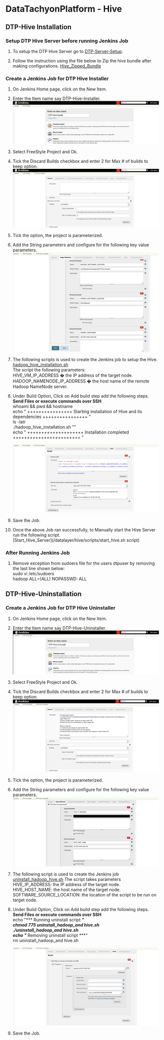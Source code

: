 # DataTachyonPlatform - Hive

## DTP-Hive Installation

### Setup DTP Hive Server before running Jenkins Job

1. To setup the DTP Hive Server go to [DTP-Server-Setup](/common/Readme.md).

2. Follow the instruction using the file below to Zip the hive bundle after making configurations.
[Hive_Zipped_Bundle](/datalayer/hive/scripts/hive_configuration.txt) 

### Create a Jenkins Job for DTP Hive Installer

1. On Jenkins Home page, click on the New Item.

2. Enter the Item name say DTP-Hive-Installer.
![Create-DTP-Hive-Installer Jenkins](/datalayer/hive/images/dtp_hive_installer1.png)

3. Select FreeStyle Project and Ok.

4. Tick the Discard Builds checkbox and enter 2 for Max # of builds to keep option.
![DiscardBuild-DTP-Hive-Installer Jenkins](/datalayer/hive/images/dtp_hive_installer2.png)

5. Tick the option, the  project  is parameterized.

6. Add the String parameters and configure for the following key value parameters. \
![Parameterise-DTP-Hive-Installer Jenkins](/datalayer/hive/images/dtp_hive_installer3.png)

7. The following scripts is used to create the Jenkins job to setup the Hive. \
[hadoop_hive_installation.sh](/datalayer/hive/scripts/hadoop_hive_installation.sh) \
The script the following parameters:\
HIVE_VM_IP_ADDRESS � the IP address of the target node.\
HADOOP_NAMENODE_IP_ADDRESS � the host name of the remote Hadoop NameNode server.

8. Under Build Option, Click on Add build step add the following steps.\
   **Send Files or execute commands over SSH**\
   whoami && pwd && hostname \
   echo " ++++++++++++++++ Starting installation of Hive and its dependencies ++++++++++++++++ " \
   ls -latr \
   ./hadoop_hive_installation.sh "<JP-DTP-HIVE-VM-IP-ADDRESS>" \
   echo " ++++++++++++++++++++ Installation completed ++++++++++++++++++++++++ "

   ![AddBuildSteps-DTP-Hive-Installer Jenkins](/datalayer/hive/images/dtp_hive_installer4.png)

9. Save the Job.

10. Once the above Job ran successfully, to Manually start the Hive Server run the following script.\
[Start_Hive_Server](/datalayer/hive/scripts/start_hive.sh script)


### After Running Jenkins Job

1. Remove exception from sudoers file for the users dtpuser by removing the last line shown below:\
    sudo vi /etc/sudoers  \
    hadoop ALL=(ALL) NOPASSWD: ALL

## DTP-Hive-Uninstallation

### Create a Jenkins Job for DTP Hive Uninstaller

1. On Jenkins Home page, click on the New Item.

2. Enter the Item name say DTP-Hive-Uninstaller.
![Create-DTP-Hive-Uninstaller Jenkins](/datalayer/hive/images/dtp_hive_uninstaller1.png)

3. Select FreeStyle Project and Ok.

4. Tick the Discard Builds checkbox and enter 2 for Max # of builds to keep option.
![DiscardBuild-DTP-Hive-Uninstaller Jenkins](/datalayer/hive/images/dtp_hive_uninstaller2.png)

5. Tick the option, the  project  is parameterized.

6. Add the String parameters and configure for the following key value parameters. \
![Parameterise-DTP-Hive-Uninstaller Jenkins](/datalayer/hive/images/dtp_hive_uninstaller3.png)

7. The following script is used to create the Jenkins job \
[uninstall_hadoop_hive.sh](/datalayer/hive/scripts/uninstall_hadoop_hive.sh)
The script takes  parameters \
HIVE_IP_ADDRESS:          the IP address of the target node.
HIVE_HOST_NAME:           the host name of the target node.\
SOFTWARE_SOURCE_LOCATION: the location of the script to be run on target node.

8. Under Build Option, Click on Add build step add the following steps.\
   **Send Files or execute commands over SSH**\
   echo "*** Running uninstall script ***" \
   chmod 775 uninstall_hadoop_and hive.sh \
   ./uninstall_hadoop_and hive.sh \
   echo "*** Removing uninstall script ***" \
   rm uninstall_hadoop_and hive.sh

   ![AddBuildSteps-DTP-Hive-Uninstaller Jenkins](/datalayer/hive/images/dtp_hive_uninstaller4.png)

9. Save the Job.
